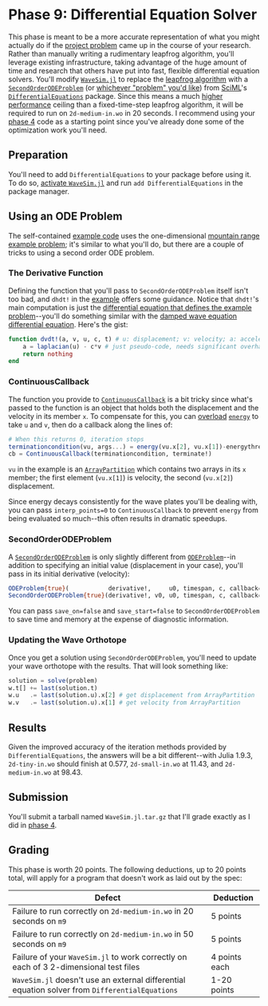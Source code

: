 ---
---

# Phase 9: Differential Equation Solver

This phase is meant to be a more accurate representation of what you might actually do if the [project problem](overview.md) came up in the course of your research. Rather than manually writing a rudimentary leapfrog algorithm, you'll leverage existing infrastructure, taking advantage of the huge amount of time and research that others have put into fast, flexible differential equation solvers. You'll modify [`WaveSim.jl`](https://github.com/BYUHPC/WaveSim.jl) to replace the [leapfrog algorithm](https://byuhpc.github.io/sci-comp-course/project/overview.html#moving-the-simulation-forward-in-time) with a [`SecondOrderODEProblem`](https://docs.sciml.ai/DiffEqDocs/stable/types/dynamical_types/) (or [whichever "problem" you'd like](https://docs.sciml.ai/DiffEqDocs/stable/types/ode_types/)) from [SciML](https://docs.sciml.ai/Overview/stable/)'s [`DifferentialEquations`](https://docs.sciml.ai/DiffEqDocs/stable/) package. Since this means a much [higher performance](https://docs.sciml.ai/DiffEqDocs/stable/tutorials/faster_ode_example/) ceiling than a fixed-time-step leapfrog algorithm, it will be required to run on `2d-medium-in.wo` in 20 seconds. I recommend using your [phase 4](phase4.md) code as a starting point since you've already done some of the optimization work you'll need.



## Preparation

You'll need to add `DifferentialEquations` to your package before using it. To do so, [activate `WaveSim.jl`](phase4.md#downloading-and-using-a-modified-wavesimjl) and run `add DifferentialEquations` in the package manager.



## Using an ODE Problem

The self-contained [example code](https://github.com/BYUHPC/sci-comp-course-example-cxx/blob/main/src/initial.jl) uses the one-dimensional [mountain range example problem](https://github.com/BYUHPC/sci-comp-course-example-cxx/tree/main#the-problem-orogeny); it's similar to what you'll do, but there are a couple of tricks to using a second order ODE problem.

### The Derivative Function

Defining the function that you'll pass to `SecondOrderODEProblem` itself isn't too bad, and `dhdt!` in the [example](https://github.com/BYUHPC/sci-comp-course-example-cxx/blob/main/src/initial.jl) offers some guidance. Notice that `dhdt!`'s main computation is just the [differential equation that defines the example problem](https://github.com/BYUHPC/sci-comp-course-example-cxx/tree/main#appendix-a-mathematical-justification)--you'll do something similar with the [damped wave equation differential equation](overview.md#appendix-b-mathematical-justification). Here's the gist:

```julia
function dvdt!(a, v, u, c, t) # u: displacement; v: velocity; a: acceleration
    a = laplacian(u) - c*v # just pseudo-code, needs significant overhaul
    return nothing
end
```

### ContinuousCallback

The function you provide to [`ContinuousCallback`](https://docs.sciml.ai/DiffEqDocs/stable/features/callback_functions/#ContinuousCallback) is a bit tricky since what's passed to the function is an object that holds both the displacement and the velocity in its member `x`. To compensate for this, you can [overload](https://docs.julialang.org/en/v1/manual/methods/#Defining-Methods) [`energy`](https://github.com/BYUHPC/WaveSim.jl/blob/main/src/energy_2d.jl) to take `u` and `v`, then do a callback along the lines of:

```julia
# When this returns 0, iteration stops
terminationcondition(vu, args...) = energy(vu.x[2], vu.x[1])-energythreshold
cb = ContinuousCallback(terminationcondition, terminate!)
```

`vu` in the example is an [`ArrayPartition`](https://docs.sciml.ai/DiffEqDocs/stable/features/diffeq_arrays/#ArrayPartitions) which contains two arrays in its `x` member; the first element (`vu.x[1]`) is velocity, the second (`vu.x[2]`) displacement.

Since energy decays consistently for the wave plates you'll be dealing with, you can pass `interp_points=0` to `ContinuousCallback` to prevent `energy` from being evaluated so much--this often results in dramatic speedups.

### SecondOrderODEProblem

A [`SecondOrderODEProblem`](https://docs.sciml.ai/DiffEqDocs/stable/types/dynamical_types/#SciMLBase.SecondOrderODEProblem) is only slightly different from [`ODEProblem`](https://docs.sciml.ai/DiffEqDocs/stable/types/ode_types/)--in addition to specifying an initial value (displacement in your case), you'll pass in its initial derivative (velocity):

```julia
ODEProblem{true}(           derivative!,     u0, timespan, c, callback=cb)
SecondOrderODEProblem{true}(derivative!, v0, u0, timespan, c, callback=cb)
```

You can pass `save_on=false` and `save_start=false` to `SecondOrderODEProblem` to save time and memory at the expense of diagnostic information.

### Updating the Wave Orthotope

Once you get a solution using `SecondOrderODEProblem`, you'll need to update your wave orthotope with the results. That will look something like:

```julia
solution = solve(problem)
w.t[] += last(solution.t)
w.u   .= last(solution.u).x[2] # get displacement from ArrayPartition
w.v   .= last(solution.u).x[1] # get velocity from ArrayPartition
```



## Results

Given the improved accuracy of the iteration methods provided by `DifferentialEquations`, the answers will be a bit different--with Julia 1.9.3, `2d-tiny-in.wo` should finish at 0.577, `2d-small-in.wo` at 11.43, and `2d-medium-in.wo` at 98.43.



## Submission

You'll submit a tarball named `WaveSim.jl.tar.gz` that I'll grade exactly as I did in [phase 4](phase4.md#submission).



## Grading

This phase is worth 20 points. The following deductions, up to 20 points total, will apply for a program that doesn't work as laid out by the spec:

| Defect | Deduction |
| --- | --- |
| Failure to run correctly on `2d-medium-in.wo` in 20 seconds on `m9` | 5 points |
| Failure to run correctly on `2d-medium-in.wo` in 50 seconds on `m9` | 5 points |
| Failure of your `WaveSim.jl` to work correctly on each of 3 2-dimensional test files | 4 points each |
| `WaveSim.jl` doesn't use an external differential equation solver from `DifferentialEquations` | 1-20 points |
